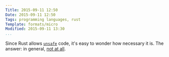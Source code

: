 ```yaml
---
Title: 2015-09-11 12:50
Date: 2015-09-11 12:50
Tags: programming languages, rust
Template: formats/micro
Modified: 2015-09-11 13:30
...
```


Since Rust allows [`unsafe`] code, it's easy to wonder how necessary it is. The
answer: in general, [not at all].

[`unsafe`]: https://doc.rust-lang.org/book/unsafe.html
[not at all]: https://github.com/iron/iron#overview "'Iron' Rust web framework"
